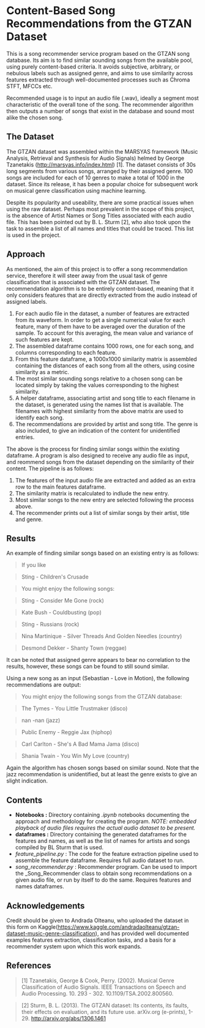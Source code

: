 # Content-Based Song Recommendations from the GTZAN Dataset

This is a song recommender service program based on the GTZAN song database. Its aim is to find similar sounding songs from the available pool, using purely content-based criteria. It avoids subjective, arbitrary, or nebulous labels such as assigned genre, and aims to use similarity across features extracted through well-documented processes such as Chroma STFT, MFCCs etc. 

Recommended usage is to input an audio file (.wav), ideally a segment most characteristic of the overall tone of the song. The recommender algorithm then outputs a number of songs that exist in the database and sound most alike the chosen song.

## The Dataset

The GTZAN dataset was assembled within the MARSYAS framework (Music Analysis, Retrieval and Synthesis for Audio Signals) helmed by George Tzanetakis (http://marsyas.info/index.html) [1]. The dataset consists of 30s long segments from various songs, arranged by their assigned genre. 100 songs are included for each of 10 genres to make a total of 1000 in the dataset. Since its release, it has been a popular choice for subsequent work on musical genre classification using machine learning.

Despite its popularity and useability, there are some practical issues when using the raw dataset. Perhaps most prevalent in the scope of this project, is the absence of Artist Names or Song Titles associated with each audio file. This has been pointed out by B. L. Sturm [2], who also took upon the task to assemble a list of all names and titles that could be traced. This list is used in the project.

## Approach

As mentioned, the aim of this project is to offer a song recommendation service, therefore it will steer away from the usual task of genre classification that is associated with the GTZAN dataset. The recommendation algorithm is to be entirely content-based, meaning that it only considers features that are directly extracted from the audio instead of assigned labels. 

1. For each audio file in the dataset, a number of features are extracted from its waveform. In order to get a single numerical value for each feature, many of them have to be averaged over the duration of the sample. To account for this averaging, the mean value and variance of such features are kept.
2. The assembled dataframe contains 1000 rows, one for each song, and columns corresponding to each feature.
3. From this feature dataframe, a 1000x1000 similarity matrix is assembled containing the distances of each song from all the others, using cosine similarity as a metric.
4. The most similar sounding songs relative to a chosen song can be located simply by taking the values corresponding to the highest similarity.
5. A helper dataframe, associating artist and song title to each filename in the dataset, is generated using the names list that is available. The filenames with highest similarity from the above matrix are used to identify each song.
6. The recommendations are provided by artist and song title. The genre is also included, to give an indication of the content for unidentified entries.

The above is the process for finding similar songs within the existing dataframe. A program is also designed to receive any audio file as input, and reommend songs from the dataset depending on the similarity of their content. The pipeline is as follows:

1. The features of the input audio file are extracted and added as an extra row to the main features dataframe.
2. The similarity matrix is recalculated to indlude the new entry.
3. Most similar songs to the new entry are selected following the process above.
4. The recommender prints out a list of similar songs by their artist, title and genre.

## Results

An example of finding similar songs based on an existing entry is as follows:

> If you like

>   Sting - Children's Crusade

> 

>  You might enjoy the following songs:

> 

>  Sting - Consider Me Gone (rock)

>  Kate Bush - Couldbusting (pop)

>  Sting - Russians (rock)

>  Nina Martinique - Silver Threads And Golden Needles (country)

>  Desmond Dekker - Shanty Town (reggae)


It can be noted that assigned genre appears to bear no correlation to the results, however, these songs can be found to still sound similar.

Using a new song as an input (Sebastian - Love in Motion), the following recommendations are output:

> You might enjoy the following songs from the GTZAN database:

>  The Tymes - You Little Trustmaker (disco)

>  nan -nan (jazz)

>  Public Enemy - Reggie Jax (hiphop)

>  Carl Carlton - She's A Bad Mama Jama (disco)

>  Shania Twain - You Win My Love (country)


Again the algorithm has chosen songs based on similar sound. Note that the jazz recommendation is unidentified, but at least the genre exists to give an slight indication.

## Contents

* **Notebooks :** Directory containing *.ipynb* notebooks documenting the approach and methodology for creating the program. *NOTE: embedded playback of audio files requires the actual audio dataset to be present.*
* **dataframes :** Directory containing the generated dataframes for the features and names, as well as the list of names for artists and songs compiled by BL Sturm that is used.
* *feature_pipeline.py* : The code for the feature extraction pipeline used to assemble the feature dataframe. Requires full audio dataset to run.
* *song_recommender.py* : Recommender program. Can be used to import the _Song_Recommender class to obtain song recommendations on a given audio file, or run by itself to do the same. Requires features and names dataframes.

## Acknowledgements

Credit should be given to Andrada Olteanu, who uploaded the dataset in this form on Kaggle(https://www.kaggle.com/andradaolteanu/gtzan-dataset-music-genre-classification), and has provided well documented examples features extraction, classification tasks, and a basis for a recommender system upon which this work expands.

## References

> [1] Tzanetakis, George & Cook, Perry. (2002). Musical Genre Classification of Audio Signals. IEEE Transactions on Speech and Audio Processing. 10. 293 - 302. 10.1109/TSA.2002.800560. 

> [2] Sturm, B. L. (2013). The GTZAN dataset: Its contents, its faults, their effects on evaluation, and its future use. arXiv.org (e-prints), 1-29. http://arxiv.org/abs/1306.1461

